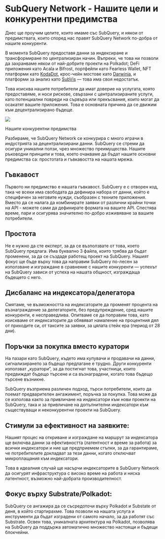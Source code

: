 # SubQuery Network - Нашите цели и конкурентни предимства

Днес ще проучим целите, които имаме със SubQuery, и някои от предимствата, които според нас правят SubQuery Network по-добра от нашите конкуренти.

В момента SubQuery предоставя данни за индексиране и трансформиране по централизиран начин. Въпреки, че това ни позволи да захранваме някои от най-добрите проекти на Polkadot; DeFi приложения като Acala и Bifrost, портфейли като Fearless Wallet, NFT платформи като [KodaDot](https://kodadot.xyz/), крос-чейн мостове като [Darwinia](https://explorer.subquery.network/subquery/darwinia-network/darwinia), и платформи за анализ като [SubVis](https://subvis.io/) — това има своя недостатък.

Това изисква нашите потребители да имат доверие на услугата, която предоставяме, и носи рискове, свързани с централизираните услуги, като потенциални повреди на сървъра или прекъсвания, които могат да осакатят вашите приложения. Това е основната причина да се движим към децентрализирано бъдеще.

![](https://miro.medium.com/max/868/1*CPksnN9_jyMGQ0sSbiJvDQ.png)

Нашите конкурентни предимства

Разбираме, че SubQuery Network се конкурира с много играчи в индустрията за децентрализирани данни. SubQuery се стреми да осигури уникални ползи, чрез множество преимущества. Нашите ръководни принципи и това, което очакваме да бъдат нашите основни предимства са: простотата и гъвкавостта на нашата мрежа.

## Гъвкавост

Първото ни предимство е нашата гъвкавост. SubQuery е с отворен код, така че всеки има свободата да дефинира набора от данни, който е специфичен за неговите нужди, съобразен с техните приложения. Вместо да се налага да комбинирате заявки от различни крайни точки на API - можете сами да дефинирате формата на вашите API. Спестява време, пари и осигурява значително по-добро изживяване за вашите потребители.

## Простота

Не е нужно да сте експерт, за да се възползвате от това, което SubQuery предлага. Има буквално 3 файла, които трябва да бъдат променени, за да се създаде работещ проект на SubQuery. Нашият фокус ще бъде върху това да направим SubQuery по-лесен за използване и изграждане в сравнение с нашите конкуренти — успехът на SubQuery зависи от успеха на нашата общност, изграждаща бъдещето с него.

## Дисбаланс на индексатора/делегатора

Смятаме, че възможността на индексаторите да променят процента на възнаграждение за делегаторите, без предупреждение, сред нашите конкуренти, е несправедлива. Опитваме се да поправим това, като изискваме от индексаторите да обявяват намаление на процентния дял от приходите си, от таксите за заявки, за цялата стейк ера (период от 28 дни).

## Поръчки за покупка вместо куратори

На пазари като SubQuery, където има купувачи и продавачи на данни, сигнализирането за бъдещо предлагане е трудно. Други конкуренти използват „куратори“, за да постигнат това, участници, които предвиждат бъдещо търсене и са възнаградени, когато това бъдещо търсене възникне.

SubQuery възприема различен подход, търси потребители, които да поемат предварителен ангажимент, поръчка за покупка. Това може да се използва както за привличане на индексатори към нови проекти на SubQuery, така и за привличане на допълнителни индексатори към съществуващи и неконкурентни проекти на SubQuery.

## Стимули за ефективност на заявките:

Нашият процес на откриване и изграждане на маршрут за индексатора ще включва данни за ефективността (латентност и време за работа) за всички индексатори и ние ще предприемем стъпки, за да гарантираме, че потребителите докладват за тези данни, когато отключват микроплащания към индексатори.

Това в идеалния случай ще насърчи индексаторите в SubQuery Network да осигурят инфраструктура с високо време на работа и ниска латентност, възможно най-добрата производителност.

## Фокус върху Substrate/Polkadot:

SubQuery се ангажира да се съсредоточи върху Polkadot и Substate от деня, в който стартирахме. Това позволи на нашата услуга и инструменти да бъдат изградени от самото начало, за да работят със Substrate. Освен това, уникалната архитектура на Polkadot, позволява на SubQuery да поддържа автоматично множество настоящи и бъдещи блокчейни.
